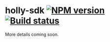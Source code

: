 # holly-sdk [![NPM version](http://img.shields.io/npm/v/holly-sdk.svg?style=flat-square)](https://www.npmjs.org/package/holly-sdk) [![Build status](http://img.shields.io/travis/HalleyAssistTeam/holly-sdk.svg?style=flat-square)](https://travis-ci.org/HalleyAssistTeam/holly-sdk)

More details coming soon.

